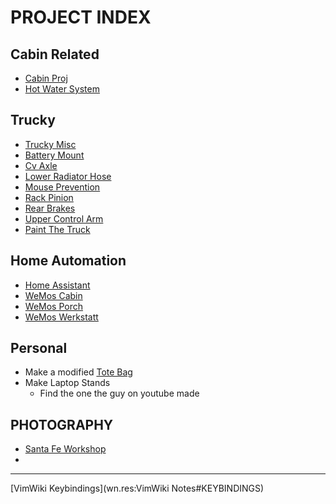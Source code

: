 # PROJECT INDEX

## Cabin Related

- [Cabin Proj](cabin-proj)
- [Hot Water System](hot-water-system)

## Trucky

- [Trucky Misc](trucky-misc)
- [Battery Mount](battery-mount)
- [Cv Axle](cv-axle)
- [Lower Radiator Hose](lower-radiator-hose)
- [Mouse Prevention](mouse-prevention)
- [Rack Pinion](rack-pinion)
- [Rear Brakes](rear-brakes)
- [Upper Control Arm](upper-control-arm)
- [Paint The Truck](paint-the-truck)

## Home Automation

- [Home Assistant](home-assistant)
- [WeMos Cabin](wemos-cabin)
- [WeMos Porch](wemos-porch)
- [WeMos Werkstatt](wemos-werkstatt)

## Personal

- Make a modified [Tote Bag](tote-bag)
- Make Laptop Stands
    - Find the one the guy on youtube made

## PHOTOGRAPHY

- [Santa Fe Workshop](santa-fe-workshop)
- 
---
[VimWiki Keybindings](wn.res:VimWiki Notes#KEYBINDINGS)




